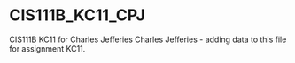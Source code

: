 # CIS111B_KC11_CPJ
 CIS111B KC11 for Charles Jefferies
Charles Jefferies - adding data to this file for assignment KC11.